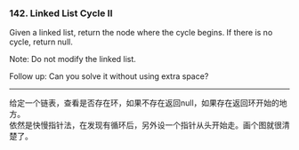 ### 142. Linked List Cycle II

Given a linked list, return the node where the cycle begins. If there is no cycle, return null.

Note: Do not modify the linked list.

Follow up:
Can you solve it without using extra space?

* * *

给定一个链表，查看是否存在环，如果不存在返回null，如果存在返回环开始的地方。   
依然是快慢指针法，在发现有循环后，另外设一个指针从头开始走。画个图就很清楚了。  

